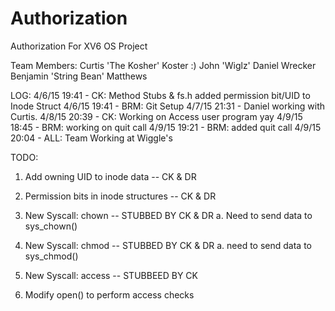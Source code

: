 # Authorization
Authorization For XV6 OS Project

Team Members:
Curtis 'The Kosher' Koster :)
John 'Wiglz'
Daniel Wrecker
Benjamin 'String Bean' Matthews


LOG:
4/6/15 19:41 - CK: Method Stubs & fs.h added permission bit/UID to Inode Struct
4/6/15 19:41 - BRM: Git Setup
4/7/15 21:31 - Daniel working with Curtis.
4/8/15 20:39 - CK: Working on Access user program yay
4/9/15 18:45 - BRM: working on quit call
4/9/15 19:21 - BRM: added quit call
4/9/15 20:04 - ALL: Team Working at Wiggle's


TODO:
1) Add owning UID to inode data -- CK & DR
2) Permission bits in inode structures -- CK & DR
3) New Syscall: chown -- STUBBED BY CK & DR
	a. Need to send data to sys_chown()
4) New Syscall: chmod -- STUBBED BY CK & DR
	a. need to send data to sys_chmod()
	
5) New Syscall: access -- STUBBEED BY CK
6) Modify open() to perform access checks


